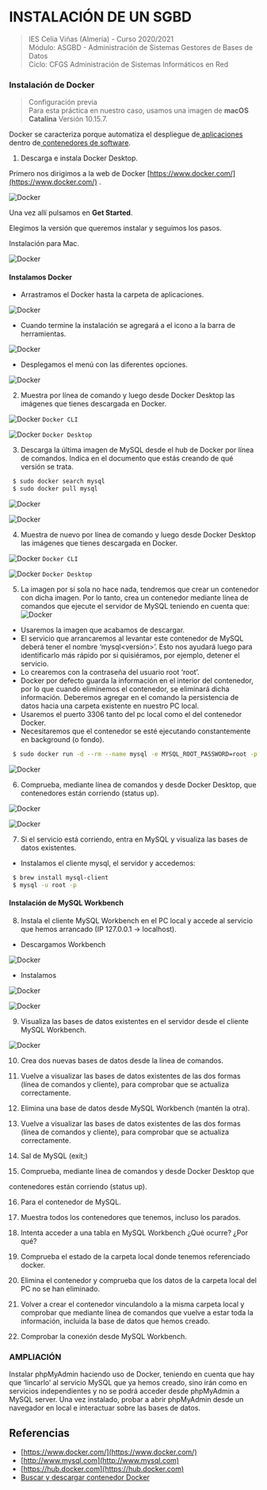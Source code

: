# INSTALACIÓN DE UN SGBD 
>IES Celia Viñas (Almería) - Curso 2020/2021    
>Módulo: ASGBD - Administración de Sistemas Gestores de Bases de Datos    
>Ciclo: CFGS Administración de Sistemas Informáticos en Red   

### Instalación de Docker
> Configuración previa   
> Para esta práctica en nuestro caso, usamos una imagen de **macOS Catalina** Versión 10.15.7.   

Docker se caracteriza porque automatiza el despliegue de[ aplicaciones](https://es.wikipedia.org/wiki/Aplicaci%C3%B3n_inform%C3%A1tica) dentro de[ contenedores de software](https://es.wikipedia.org/wiki/Contenedores_de_software). 

1. Descarga e instala Docker Desktop.

Primero nos dirigimos a la web de Docker  [https://www.docker.com/](https://www.docker.com/) . 

![Docker](images/mac1.png "image_Docker")

Una vez allí pulsamos en **Get Started**.

Elegimos la versión que queremos instalar y seguimos los pasos.

Instalación para Mac.

![Docker](images/mac2.png "image_Docker")

#### Instalamos Docker

- Arrastramos el Docker hasta la carpeta de aplicaciones.

![Docker](images/mac3.png "image_Docker")

- Cuando termine la instalación se agregará a el icono a la barra de herramientas.

![Docker](images/mac4.png "image_Docker")

- Desplegamos el menú con las diferentes opciones.

![Docker](images/mac5.png "image_Docker")

2. Muestra por línea de comando y luego desde Docker Desktop las imágenes que  tienes descargada en Docker.

![Docker](images/mac6.png "image_Docker")
``Docker CLI``

![Docker](images/mac7.png "image_Docker")
``Docker Desktop``

3. Descarga la última imagen de MySQL desde el hub de Docker por línea de comandos. Indica en el documento que estás creando de qué versión se trata.

```bash
 $ sudo docker search mysql
 $ sudo docker pull mysql
```

![Docker](images/mac8.png "image_Docker")

![Docker](images/mac9.png "image_Docker")

4. Muestra de nuevo por línea de comando y luego desde Docker Desktop las imágenes que tienes descargada en Docker.

![Docker](images/mac10.png "image_Docker")
``Docker CLI``

![Docker](images/mac11.png "image_Docker")
``Docker Desktop``

5. La imagen por sí sola no hace nada, tendremos que crear un contenedor con dicha imagen. Por lo tanto, crea un contenedor mediante línea de comandos que ejecute el servidor de MySQL teniendo en cuenta que: 
![Docker](images/image1.png "Docker")
*   Usaremos la imagen que acabamos de descargar. 
*   El servicio que arrancaremos al levantar este contenedor de MySQL deberá  tener el nombre ‘mysql&lt;versión>’. Esto nos ayudará luego para identificarlo  más rápido por si quisiéramos, por ejemplo, detener el servicio. 
*   Lo crearemos con la contraseña del usuario root ‘root’. 
*   Docker por defecto guarda la información en el interior del contenedor, por lo  que cuando eliminemos el contenedor, se eliminará dicha información.  Deberemos agregar en el comando la persistencia de datos hacia una carpeta  existente en nuestro PC local. 
*   Usaremos el puerto 3306 tanto del pc local como el del contenedor Docker.
*   Necesitaremos que el contenedor se esté ejecutando constantemente en  background (o fondo). 

```bash
 $ sudo docker run -d --rm --name mysql -e MYSQL_ROOT_PASSWORD=root -p 3306:3306 -v mysql_data:/var/lib/mysql mysql:8.0.22
```
![Docker](images/mac12.png "image_Docker")

6. Comprueba, mediante línea de comandos y desde Docker Desktop, que contenedores están corriendo (status up). 

![Docker](images/mac13.png "image_Docker")

![Docker](images/mac14.png "image_Docker")

7. Si el servicio está corriendo, entra en MySQL y visualiza las bases de datos  existentes. 

- Instalamos el cliente mysql, el servidor y accedemos: 

```bash
 $ brew install mysql-client
 $ mysql -u root -p
```

#### Instalación de MySQL Workbench

8. Instala el cliente MySQL Workbench en el PC local y accede al servicio que hemos arrancado (IP 127.0.0.1 -> localhost). 

- Descargamos Workbench

![Docker](images/mac16.png "image_Docker")

- Instalamos

![Docker](images/mac17.png "image_Docker")

![Docker](images/mac18.png "image_Docker")

9. Visualiza las bases de datos existentes en el servidor desde el cliente MySQL Workbench. 

![Docker](images/mac19.png "image_Docker")

10. Crea dos nuevas bases de datos desde la línea de comandos. 

11. Vuelve a visualizar las bases de datos existentes de las dos formas (línea de  comandos y cliente), para comprobar que se actualiza correctamente. 

12. Elimina una base de datos desde MySQL Workbench (mantén la otra). 

13. Vuelve a visualizar las bases de datos existentes de las dos formas (línea de  comandos y cliente), para comprobar que se actualiza correctamente. 

14. Sal de MySQL (exit;) 

15. Comprueba, mediante línea de comandos y desde Docker Desktop que 

contenedores están corriendo (status up). 

16. Para el contenedor de MySQL. 

17. Muestra todos los contenedores que tenemos, incluso los parados. 

18. Intenta acceder a una tabla en MySQL Workbench ¿Qué ocurre? ¿Por qué? 

19. Comprueba el estado de la carpeta local donde tenemos referenciado docker. 

20. Elimina el contenedor y comprueba que los datos de la carpeta local del PC no se  han eliminado. 

21. Volver a crear el contenedor vinculandolo a la misma carpeta local y comprobar que mediante línea de comandos que vuelve a estar toda la información, incluida la base  de datos que hemos creado. 

22. Comprobar la conexión desde MySQL Workbench. 


### AMPLIACIÓN 

Instalar phpMyAdmin haciendo uso de Docker, teniendo en cuenta que hay que ‘lincarlo’ al servicio MySQL que ya hemos creado, sino irán como en servicios independientes y  no se podrá acceder desde phpMyAdmin a MySQL server. Una vez instalado, probar a abrir phpMyAdmin desde un navegador en local e  interactuar sobre las bases de datos.


## Referencias



*   [https://www.docker.com/](https://www.docker.com/)
*   [http://www.mysql.com](http://www.mysql.com)
*   [https://hub.docker.com](https://hub.docker.com)
*   [Buscar y descargar contenedor Docker](https://www.linuxparty.es/115-docker/10270-como-buscar-imagenes-docker-y-lanzar-un-contenedor.html)